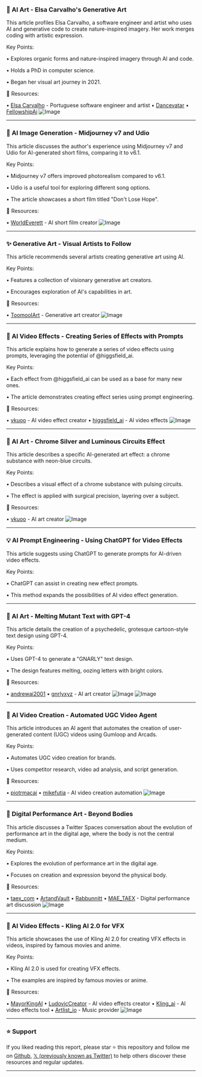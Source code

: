 ### 🤖 AI Art - Elsa Carvalho's Generative Art

This article profiles Elsa Carvalho, a software engineer and artist who uses AI and generative code to create nature-inspired imagery.  Her work merges coding with artistic expression.

Key Points:

• Explores organic forms and nature-inspired imagery through AI and code.

• Holds a PhD in computer science.

• Began her visual art journey in 2021.


🔗 Resources:

• [Elsa Carvalho](https://x.com/town_in_new) - Portuguese software engineer and artist
• [Dancevatar](https://x.com/dancevatar)
• [FellowshipAi](https://x.com/FellowshipAi)
![Image](https://pbs.twimg.com/amplify_video_thumb/1919454819104034816/img/OPYUAbyat4UQ0xVm.jpg)


---
### 🚀 AI Image Generation - Midjourney v7 and Udio

This article discusses the author's experience using Midjourney v7 and Udio for AI-generated short films, comparing it to v6.1.

Key Points:

• Midjourney v7 offers improved photorealism compared to v6.1.

• Udio is a useful tool for exploring different song options.

• The article showcases a short film titled "Don't Lose Hope".


🔗 Resources:

• [WorldEverett](https://x.com/WorldEverett) - AI short film creator
![Image](https://pbs.twimg.com/media/GrNpYovXIAA3VXv?format=jpg&name=small)



---
### ✨ Generative Art - Visual Artists to Follow

This article recommends several artists creating generative art using AI.

Key Points:

•  Features a collection of visionary generative art creators.

• Encourages exploration of AI's capabilities in art.


🔗 Resources:

• [ToomooIArt](https://x.com/ToomooIArt) - Generative art creator
![Image](https://pbs.twimg.com/media/GrNpYovXIAA3VXv?format=jpg&name=small)


---
### 🤖 AI Video Effects - Creating Series of Effects with Prompts

This article explains how to generate a series of video effects using prompts, leveraging the potential of  @higgsfield_ai.

Key Points:

•  Each effect from @higgsfield_ai can be used as a base for many new ones.

•  The article demonstrates creating effect series using prompt engineering.


🔗 Resources:

• [vkuoo](https://x.com/vkuoo) - AI video effect creator
• [higgsfield_ai](https://x.com/higgsfield_ai) - AI video effects
![Image](https://pbs.twimg.com/amplify_video_thumb/1924365092327481345/img/P1GvH6lQUpbd5fTg.jpg)


---
### 🤖 AI Art - Chrome Silver and Luminous Circuits Effect

This article describes a specific AI-generated art effect: a chrome substance with neon-blue circuits.

Key Points:

•  Describes a visual effect of a chrome substance with pulsing circuits.

•  The effect is applied with surgical precision, layering over a subject.


🔗 Resources:

• [vkuoo](https://x.com/vkuoo) - AI art creator
![Image](https://pbs.twimg.com/amplify_video_thumb/1924364342813728768/img/dVQ1dUlB-zdJKkkv.jpg)


---
### 💡 AI Prompt Engineering - Using ChatGPT for Video Effects

This article suggests using ChatGPT to generate prompts for AI-driven video effects.

Key Points:

• ChatGPT can assist in creating new effect prompts.

•  This method expands the possibilities of AI video effect generation.



---
### 🤖 AI Art - Melting Mutant Text with GPT-4

This article details the creation of a psychedelic, grotesque cartoon-style text design using GPT-4.


Key Points:

• Uses GPT-4 to generate a "GNARLY" text design.

•  The design features melting, oozing letters with bright colors.


🔗 Resources:

• [andrewai2001](https://x.com/andrewai2001)
• [gnrlyxyz](https://x.com/gnrlyxyz) - AI art creator
![Image](https://pbs.twimg.com/media/GrNFEiOXQAAteDu?format=jpg&name=small)
![Image](https://pbs.twimg.com/media/GrNFEiGWgAAQFmu?format=jpg&name=small)


---
### 🚀 AI Video Creation - Automated UGC Video Agent

This article introduces an AI agent that automates the creation of user-generated content (UGC) videos using Gumloop and Arcads.

Key Points:

• Automates UGC video creation for brands.

• Uses competitor research, video ad analysis, and script generation.


🔗 Resources:

• [piotrmacai](https://x.com/piotrmacai)
• [mikefutia](https://x.com/mikefutia) - AI video creation automation
![Image](https://pbs.twimg.com/media/GrPhlW9XoAEi-Sv?format=jpg&name=small)


---
### 🤖 Digital Performance Art -  Beyond Bodies

This article discusses a Twitter Spaces conversation about the evolution of performance art in the digital age, where the body is not the central medium.

Key Points:

• Explores the evolution of performance art in the digital age.

• Focuses on creation and expression beyond the physical body.



🔗 Resources:

• [taex_com](https://x.com/taex_com)
• [ArtandVault](https://x.com/artandvault)
• [Rabbunnitt](https://x.com/Rabbunnitt)
• [MAE_TAEX](https://x.com/MAE_TAEX) - Digital performance art discussion
![Image](https://pbs.twimg.com/media/GrKje19XgAAscHi?format=jpg&name=small)


---
### 🚀 AI Video Effects - Kling AI 2.0 for VFX

This article showcases the use of Kling AI 2.0 for creating VFX effects in videos, inspired by famous movies and anime.

Key Points:

• Kling AI 2.0 is used for creating VFX effects.

• The examples are inspired by famous movies or anime.


🔗 Resources:

• [MayorKingAI](https://x.com/MayorKingAI)
• [LudovicCreator](https://x.com/LudovicCreator) - AI video effects creator
• [Kling_ai](https://x.com/Kling_ai) - AI video effects tool
• [Artlist_io](https://x.com/Artlist_io) - Music provider
![Image](https://pbs.twimg.com/ext_tw_video_thumb/1924166929872240640/pu/img/zUwrkTFXaVlA-rW5.jpg)


---

### ⭐️ Support

If you liked reading this report, please star ⭐️ this repository and follow me on [Github](https://github.com/Drix10), [𝕏 (previously known as Twitter)](https://x.com/DRIX_10_) to help others discover these resources and regular updates.

---